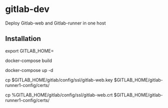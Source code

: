 # gitlab-dev
Deploy Gitlab-web and Gitlab-runner in one host


## Installation

export GITLAB_HOME=<path to gitlab>
  
docker-compose build

docker-compose up -d

cp $GITLAB_HOME/gitlab/config/ssl/gitlab-web.key $GITLAB_HOME/gitlab-runner1-config/certs/

cp %GITLAB_HOME/gitlab/config/ssl/gitlab-web.crt $GITLAB_HOME/gitlab-runner1-config/certs/
